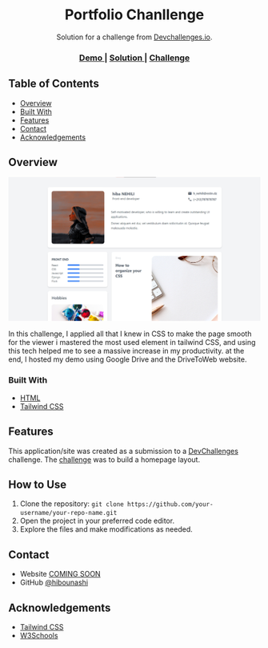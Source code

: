 <!-- Please update value in the {}  -->

<h1 align="center">Portfolio Chanllenge</h1>

<div align="center">
   Solution for a challenge from  <a href="http://devchallenges.io" target="_blank">Devchallenges.io</a>.
</div>

<div align="center">
  <h3>
    <a href="https://hibounashi.github.io/portfolio-challenge/">
      Demo
    </a>
    <span> | </span>
    <a href="https://github.com/hibounashi/my-portfolio/blob/main/index.html">
      Solution
    </a>
    <span> | </span>
    <a href="https://legacy.devchallenges.io/challenges/5ZnOYsSXM24JWnCsNFlt">
      Challenge
    </a>
  </h3>
</div>

<!-- TABLE OF CONTENTS -->

## Table of Contents

- [Overview](#overview)
- [Built With](#built-with)
- [Features](#features)
- [Contact](#contact)
- [Acknowledgements](#acknowledgements)

<!-- OVERVIEW -->

## Overview

![screenshot](img/screenchot.png)

In this challenge, I applied all that I knew in CSS to make the page smooth for the viewer i mastered the most used element in tailwind CSS, and using this tech helped me to see a massive increase in my productivity. at the end, I hosted my demo using Google Drive and the DriveToWeb website.


### Built With

<!-- This section should list any major frameworks that you built your project using. Here are a few examples.-->

- [HTML](https://developer.mozilla.org/en-US/docs/Web/HTML)
- [Tailwind CSS](https://tailwindcss.com/)

## Features

<!-- List the features of your application or follow the template. Don't share the figma file here :) -->

This application/site was created as a submission to a [DevChallenges](https://devchallenges.io/challenges) challenge. The [challenge](https://devchallenges.io/challenges/xobQBuf8zWWmiYMIAZe0) was to build a homepage layout.

## How to Use

1. Clone the repository: `git clone https://github.com/your-username/your-repo-name.git`
2. Open the project in your preferred code editor.
3. Explore the files and make modifications as needed.

## Contact

- Website [COMING SOON](https://{your-web-site-link})
- GitHub [@hibounashi](https://github.com/hibounashi)

## Acknowledgements

- [Tailwind CSS](https://tailwindcss.com/)
- [W3Schools](https://www.w3schools.com/)
